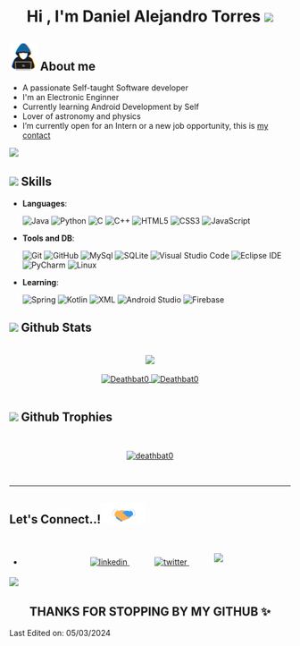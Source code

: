 
<h1 align="center"><b>Hi , I'm Daniel Alejandro Torres </b><img src="https://media.giphy.com/media/hvRJCLFzcasrR4ia7z/giphy.gif" width="35"></h1>

## <picture><img src = "https://github.com/0xAbdulKhalid/0xAbdulKhalid/raw/main/assets/mdImages/about_me.gif" width = 50px></picture> **About me**

- A passionate Self-taught Software developer
- I'm an Electronic Enginner
- Currently learning Android Development by Self
- Lover of astronomy and physics
- I’m currently open for an Intern or a new job opportunity, this is [my contact](https://www.linkedin.com/in/daniel-torres1309/)

<img src="https://user-images.githubusercontent.com/73097560/115834477-dbab4500-a447-11eb-908a-139a6edaec5c.gif">

## <img src="https://media2.giphy.com/media/QssGEmpkyEOhBCb7e1/giphy.gif?cid=ecf05e47a0n3gi1bfqntqmob8g9aid1oyj2wr3ds3mg700bl&rid=giphy.gif" width ="25"><b> Skills</b>


<p align="center">

- **Languages**:
    
    ![Java](https://img.shields.io/badge/Java-%23CF0A0A%20?style=for-the-badge&logo=minecraft&logoColor=white)
    ![Python](https://img.shields.io/badge/Python%20-%2314354C.svg?style=for-the-badge&logo=python&logoColor=white)
    ![C](https://img.shields.io/badge/C%20-%232370ED.svg?style=for-the-badge&logo=c&logoColor=white)
    ![C++](https://img.shields.io/badge/C++%20-%2300599C.svg?style=for-the-badge&logo=c%2B%2B&logoColor=white)
    ![HTML5](https://img.shields.io/badge/HTML5%20-%23E34F26.svg?style=for-the-badge&logo=html5&logoColor=white)
    ![CSS3](https://img.shields.io/badge/CSS%20-%231572B6.svg?style=for-the-badge&logo=css3&logoColor=white)
    ![JavaScript](https://img.shields.io/badge/JavaScript%20-%23F7DF1E.svg?style=for-the-badge&logo=javascript&logoColor=black)



- **Tools and DB**:

    ![Git](https://img.shields.io/badge/git-%23F05033.svg?style=for-the-badge&logo=git&logoColor=white)
    ![GitHub](https://img.shields.io/badge/github-%23121011.svg?style=for-the-badge&logo=github&logoColor=white)
    ![MySql](https://img.shields.io/badge/MySQL-%20%230D6FDF?style=for-the-badge&logo=mysql&logoColor=white)
    ![SQLite](https://img.shields.io/badge/SqLite-%230DD1DF%20?style=for-the-badge&logo=sqlite&logoColor=white)
    ![Visual Studio Code](https://img.shields.io/badge/Visual%20Studio%20Code-0078d7.svg?style=for-the-badge&logo=visual-studio-code&logoColor=white)
    ![Eclipse IDE](https://img.shields.io/badge/Eclipse%20IDE-%230A3893%20?style=for-the-badge&logo=eclipse%20ide&logoColor=white)
    ![PyCharm](https://img.shields.io/badge/PyCharm-%2321D77D?style=for-the-badge&logo=pycharm&logoColor=white)
    ![Linux](https://img.shields.io/badge/Linux-FCC624?style=for-the-badge&logo=linux&logoColor=black) 


- **Learning**:

    ![Spring](https://img.shields.io/badge/Spring-%232FC844%20?style=for-the-badge&logo=spring&logoColor=white)
    ![Kotlin](https://img.shields.io/badge/Kotlin-%239F0ECD?style=for-the-badge&logo=kotlin&logoColor=white)
    ![XML](https://img.shields.io/badge/XML-%23F18315?style=for-the-badge&logo=xaml&logoColor=white)
    ![Android Studio](https://img.shields.io/badge/Android%20Studio%20-%20black?style=for-the-badge&logo=androidstudio)
    ![Firebase](https://img.shields.io/badge/Firebase-%23E7B30E%20?style=for-the-badge&logo=firebase&logoColor=white)
 

  
</p>

## <img src="https://media.giphy.com/media/iY8CRBdQXODJSCERIr/giphy.gif" width="35"><b> Github Stats </b>
<br>

<div align="center">

<a href="https://github.com/Deathbat0/">
  <img align="center" src="https://github-readme-stats.vercel.app/api?username=Deathbat0&theme=algolia&show_icons=true&hide_border=false&count_private=true" width="450"/><br><br>
  <img align="center" src="https://github-readme-stats.vercel.app/api/top-langs/?username=Deathbat0&theme=algolia&show_icons=true&hide_border=false&layout=compact" width="260" heigth="150" alt="Deathbat0"/>
  <img align="center" src="https://github-readme-streak-stats.herokuapp.com/?user=Deathbat0&theme=algolia&hide_border=false" height="140" width="400"  alt="Deathbat0"/>
  

</a>
</div>

<br>

## <img src="https://assets-v2.lottiefiles.com/a/f19bff2c-1163-11ee-b8b3-4bb083750cdc/mOPks4oKcg.gif" width="35"><b> Github Trophies </b>
<br>

<p align="center"> <a href="https://github.com/ryo-ma/github-profile-trophy"><img src="https://github-profile-trophy.vercel.app/?username=deathbat0&theme=algolia&column=4&margin-w=20&margin-h=20" alt="deathbat0" /></a> </p><br>

-----

## <b> Let's Connect..!</b><img src="https://github.com/0xAbdulKhalid/0xAbdulKhalid/raw/main/assets/mdImages/handshake.gif" width ="80">
<br>
<div align='center'>

<ul>

<li>
<a style="margin-right:45px;" href="https://www.linkedin.com/in/daniel-torres1309/" target="_blank">
<img src="https://img.shields.io/badge/linkedin-%2300acee.svg?color=405DE6&style=for-the-badge&logo=linkedin&logoColor=white" alt=linkedin style="margin-bottom: 5px;"/>
</a>
<a style="margin-right:45px;" href="https://twitter.com/DanielTo99" target="_blank">
<img src="https://img.shields.io/badge/twitter-%2300acee.svg?color=1DA1F2&style=for-the-badge&logo=twitter&logoColor=white" alt=twitter style="margin-bottom: 5px;"/>
</a>
<a href="mailto:danielalejo99@gmail.com" target="_blank">
<img src="https://img.shields.io/badge/gmail-%23EA4335.svg?style=for-the-badge&logo=gmail&logoColor=white" t=mail style="margin-bottom: 5px;" />
</a>
</li>
	
</ul>
</div>

<img src="https://user-images.githubusercontent.com/73097560/115834477-dbab4500-a447-11eb-908a-139a6edaec5c.gif">

<div align='center'>

## <b>THANKS FOR STOPPING BY MY GITHUB   ✨</b>

</div>

Last Edited on: 05/03/2024